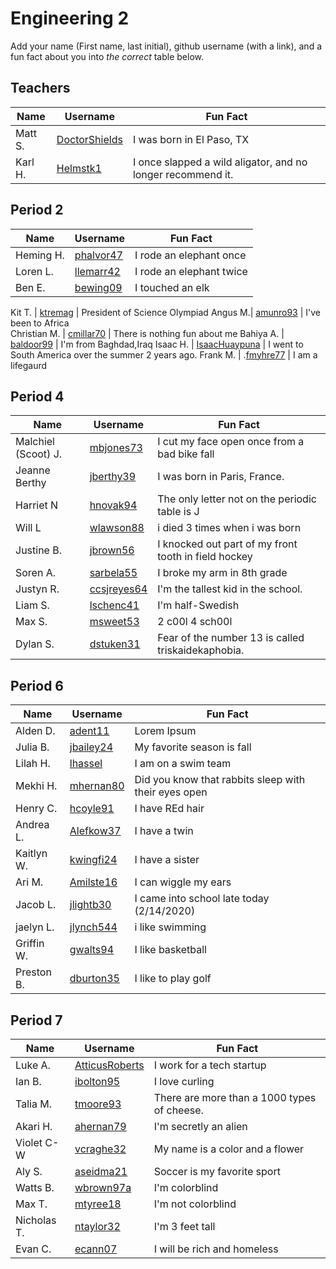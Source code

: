 # Engineering 2

Add your name (First name, last initial), github username (with a link), and a fun fact about you into _the correct_ table below.

## Teachers

Name | Username | Fun Fact
--- | --- | ---
Matt S. | [DoctorShields](https://github.com/DoctorShields) | I was born in El Paso, TX
Karl H. | [Helmstk1](https://github.com/Helmstk1) | I once slapped a wild aligator, and no longer recommend it.


## Period 2

Name | Username | Fun Fact
--- | --- | ---
Heming H. | [phalvor47](https://github.com/phalvor47) | I rode an elephant once
Loren L.  | [llemarr42](https://github.com/llemarr42) |  I rode an elephant twice
Ben E.  | [bewing09](https://github.com/bewing09) | I touched an elk 

Kit T. | [ktremag](https://github.com/ktremag) | President of Science Olympiad
Angus M.| [amunro93](https://github.com/amunro93) | I've been to Africa  
Christian M. | [cmillar70](https://github.com/cmillar70) | There is nothing fun about me
Bahiya A. | [baldoor99](https://github.com/baldoor99) | I'm from Baghdad,Iraq
Isaac H. | [IsaacHuaypuna](https://github.com/IsaacHuaypuna) | I went to South America over the summer 2 years ago.
Frank M.  | .[fmyhre77](https://github.com/fmyhre77) | I am a lifegaurd

## Period 4

Name | Username | Fun Fact
--- | --- | ---
Malchiel (Scoot) J. | [mbjones73](https://github.com/mbjones73) | I cut my face open once from a bad bike fall
Jeanne Berthy |  [jberthy39](https://github.com/jberthy39/Class_Accounts)  |  I was born in Paris, France.
Harriet N | [hnovak94](https://github.com/hnovak94)   | The only letter not on the periodic table is J
Will L |  [wlawson88](https://github.com/wlawson88) |  i died 3 times when i was born
Justine B.| [jbrown56](https://github.com/jbrown56)|I knocked out part of my front tooth in field hockey 
Soren A. | [sarbela55](https://github.com/sarbela55) | I broke my arm in 8th grade
Justyn R.| [ccsjreyes64](https://github.com/ccsjreyes64) | I'm the tallest kid in the school.
Liam S. | [lschenc41](https://github.com/lschenc41) | I'm half-Swedish
Max S. |  [msweet53](https://www.youtube.com/watch?v=dQw4w9WgXcQ) | 2 c00l 4 sch00l
Dylan S. | [dstuken31](https://github.com/dstuken31) | Fear of the number 13 is called triskaidekaphobia.

## Period 6

Name | Username | Fun Fact
--- | --- | ---
Alden D. | [adent11](https://github.com/adent11) | Lorem Ipsum
Julia B. | [jbailey24](https://github.com/jbailey24) | My favorite season is fall
Lilah H. | [lhassel](https://github.com/lhassel) | I am on a swim team
Mekhi H. | [mhernan80](https://github.com/mhernan80) | Did you know that rabbits sleep with their eyes open
Henry C. | [hcoyle91](https://github.com/hcoyle91) | I have REd hair
Andrea L.| [Alefkow37](https://github.com/Alefkow37) | I have a twin
Kaitlyn W. | [kwingfi24](https://github.com/kwingfi24) | I have a sister
Ari M. | [Amilste16](https://github.com/amilste16) | I can wiggle my ears
Jacob L. | [jlightb30](https://github.com/jlightb30) | I came into school late today (2/14/2020)
jaelyn L. | [jlynch544](https://github.com/jlynch544)| i like swimming 
Griffin W.| [gwalts94](https://github.com/gwalts94) | I like basketball 
Preston B. | [dburton35](https://github.com/dburton35) | I like to play golf

## Period 7

Name | Username | Fun Fact
--- | --- | ---
Luke A. | [AtticusRoberts](https://github.com/AtticusRoberts) | I work for a tech startup
Ian B. | [ibolton95](https://github.com/ibolton95) | I love curling
Talia M. | [tmoore93](https://github.com/tmoore93) | There are more than a 1000 types of cheese.
Akari H. | [ahernan79](http://github.com/ahernan79) | I'm secretly an alien
Violet C-W | [vcraghe32](https://github.com/vcraghe32) | My name is a color and  a flower
Aly S. | [aseidma21](https://github.com/aseidma21)| Soccer is my favorite sport
Watts B. | [wbrown97a](https://github.com/wbrown97a) | I'm colorblind
Max T. | [mtyree18](https://github.com/mtyree18) | I'm not colorblind
Nicholas T. | [ntaylor32](https://github.com/ntaylor32) | I'm 3 feet tall
Evan C. | [ecann07](https://github.com/ecann07) | I will be rich and homeless

